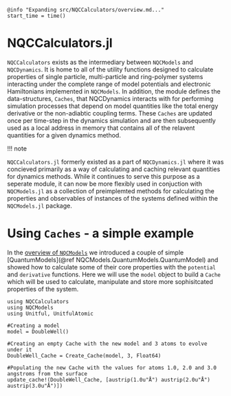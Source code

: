 ```@setup logging
@info "Expanding src/NQCCalculators/overview.md..."
start_time = time()
```

# NQCCalculators.jl

`NQCCalculators` exists as the intermediary between `NQCModels` and `NQCDynamics`. 
It is home to all of the utility functions designed to calculate properties of single particle, 
multi-particle and ring-polymer systems interacting under the complete range of model potentials 
and electronic Hamiltonians implemented in `NQCModels`.
In addition, the module defines the data-structures, `Caches`, that NQCDynamics interacts with for performing
simulation processes that depend on model quantities like the total energy derivative or the non-adiabtic 
coupling terms.
These `Caches` are updated once per time-step in the dynamics simulation and are then subsequently used as a local
address in memory that contains all of the relavent quantities for a given dynamics method.

!!! note

  `NQCCalculators.jl` formerly existed as a part of `NQCDynamics.jl` where it was concieved primarily as a way of 
  calculating and caching relevant quantities for dynamics methods. While it continues to serve this purpose 
  as a seperate module, it can now be more flexibly used in conjuction with `NQCModels.jl` as a collection of 
  preimplemted methods for calculating the properties and observables of instances of the systems defined
  within the `NQCModels.jl` package.

# Using `Caches` - a simple example

In the [overview of `NQCModels`](@ref) we introduced a couple of simple [QuantumModels](@ref NQCModels.QuantumModels.QuantumModel)
and showed how to calculate some of their core properties with the `potential` and `derivative` functions. Here we will use the 
`model` object to build a `Cache` which will be used to calculate, manipulate and store more sophisitcated properties of the system.

```@example QuantumModel_Cache
using NQCCalculators
using NQCModels
using Unitful, UnitfulAtomic

#Creating a model
model = DoubleWell()

#Creating an empty Cache with the new model and 3 atoms to evolve under it
DoubleWell_Cache = Create_Cache(model, 3, Float64)

#Populating the new Cache with the values for atoms 1.0, 2.0 and 3.0 angstroms from the surface
update_cache!(DoubleWell_Cache, [austrip(1.0u"Å") austrip(2.0u"Å") austrip(3.0u"Å")])
```
